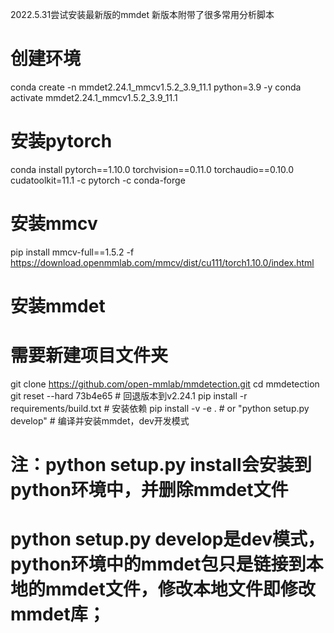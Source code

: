 2022.5.31尝试安装最新版的mmdet
新版本附带了很多常用分析脚本

# 创建环境
conda create -n mmdet2.24.1_mmcv1.5.2_3.9_11.1 python=3.9 -y
conda activate mmdet2.24.1_mmcv1.5.2_3.9_11.1
# 安装pytorch
conda install pytorch==1.10.0 torchvision==0.11.0 torchaudio==0.10.0 cudatoolkit=11.1 -c pytorch -c conda-forge
# 安装mmcv
pip install mmcv-full==1.5.2 -f https://download.openmmlab.com/mmcv/dist/cu111/torch1.10.0/index.html

# 安装mmdet
# 需要新建项目文件夹
git clone https://github.com/open-mmlab/mmdetection.git
cd mmdetection
git reset --hard 73b4e65    # 回退版本到v2.24.1
pip install -r requirements/build.txt   # 安装依赖
pip install -v -e .  # or "python setup.py develop"   # 编译并安装mmdet，dev开发模式
# 注：python setup.py install会安装到python环境中，并删除mmdet文件
# python setup.py develop是dev模式，python环境中的mmdet包只是链接到本地的mmdet文件，修改本地文件即修改mmdet库；